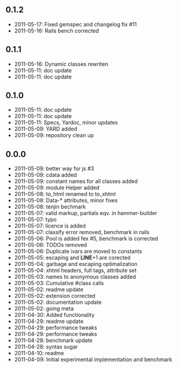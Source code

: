 ## 0.1.2

* 2011-05-17: Fixed gemspec and changelog fix #11 
* 2011-05-16: Rails bench corrected 

## 0.1.1
* 2011-05-16: Dynamic classes rewriten 
* 2011-05-11: doc update 
* 2011-05-11: doc update 

## 0.1.0
* 2011-05-11: doc update 
* 2011-05-11: doc update 
* 2011-05-11: Specs, Yardoc, minor updates 
* 2011-05-09: YARD added 
* 2011-05-09: repository clean up 

## 0.0.0
* 2011-05-09: better way for js #3 
* 2011-05-09: cdata added 
* 2011-05-09: constant names for all classes added 
* 2011-05-09: module Helper added 
* 2011-05-08: to_html renamed to to_xhtml 
* 2011-05-08: Data-* attributes, minor fixes 
* 2011-05-08: tenjin bechmark 
* 2011-05-07: valid markup, partials eqv. in hammer-builder 
* 2011-05-07: typo 
* 2011-05-07: licence is added 
* 2011-05-07: classify error removed, benchmark in rails 
* 2011-05-06: Pool is added fex #5, benchmark is corrected 
* 2011-05-06: TODOs removed 
* 2011-05-06: Duplicate ivars are moved to constants 
* 2011-05-05: escaping and  __LINE__+1 are corected 
* 2011-05-04: garbage and escaping optimalization 
* 2011-05-04: xhtml headers, full tags, attribute set 
* 2011-05-03: names to anonymous classes added 
* 2011-05-03: Cumulative #class calls 
* 2011-05-02: readme update 
* 2011-05-02: extension corrected 
* 2011-05-02: documentation update 
* 2011-05-02: going meta 
* 2011-04-30: Added functionality 
* 2011-04-29: readme update 
* 2011-04-29: performance tweaks 
* 2011-04-29: performance tweaks 
* 2011-04-28: benchmark update 
* 2011-04-28: syntax sugar 
* 2011-04-10: readme 
* 2011-04-09: Initial experimental implementation and benchmark 
